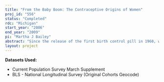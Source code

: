 ```yaml
---
title: "From the Baby Boom: The Contraceptive Origins of Women"
proj_id: "556"
status: "Completed"
rdc: "Michigan"
start_year: "2006"
end_year: "2009"
pi: "Martha J Bailey"
abstract: "Since the release of the first birth control pill in 1960, women’s fertility and work decisions have undergone a dramatic transition. By the turn of the century, the high fertility rates and low participation of the Baby Boom had evolved into high employment and high childlessness. While recent work links oral contraception to changes in fertility and marital timing and changes in the labor-force participation rates of younger women, these studies do not explore the importance of oral contraception in reshaping the career and mobility decisions of young women. Moreover, research on the changing gender gap does not consider the significance of greater fertility control on inter-mediate mobility decisions and, by extension, longer term wage and employment outcomes. The relationship of each of these outcomes with fertility control are interesting per se, but they may also provide insight as to how women were successful in “swimming upstream” in times of rising wage inequality and why changes in the gender gap appear to have stagnated since 1990.  The proposed project will explore dimensions of career mobility that have been important to women’s economic advancement since 1968—the importance of interstate mobility in determining educational, occupational, and employment paths and labor-force outcomes; how the importance of mobility has changed over time; and how changes in women’s career mobility might be related to oral contraception.  The project uses the restricted access geographic identifiers both in the March Current Population Survey and the National Longitudinal Surveys of Young and Mature Women.  These data facilitate both a comparative and descriptive analysis as well as an experimental evaluation of the origins and nature of the second demographic transition and the quality and shortcomings of the Current Population Survey in light of these population changes."
layout: project
---
```


**Datasets Used:**

  - Current Population Survey March Supplement 
  - BLS - National Longitudinal Survey (Original Cohorts Geocode) 

